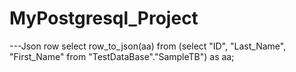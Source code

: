 # MyPostgresql_Project
---Json row 
select row_to_json(aa) from (select "ID", "Last_Name", "First_Name" from "TestDataBase"."SampleTB") as aa;
